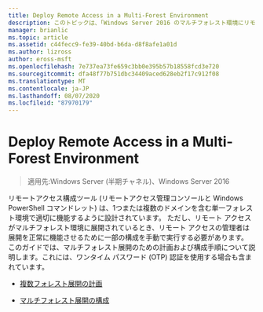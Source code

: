 ```yaml
---
title: Deploy Remote Access in a Multi-Forest Environment
description: このトピックは、「Windows Server 2016 のマルチフォレスト環境にリモートアクセスを展開する」の一部です。
manager: brianlic
ms.topic: article
ms.assetid: c44fecc9-fe39-40bd-b6da-d8f8afe1a01d
ms.author: lizross
author: eross-msft
ms.openlocfilehash: 7e737ea73fe659c3bb0e395b57b18558fcd3e720
ms.sourcegitcommit: dfa48f77b751dbc34409aced628eb2f17c912f08
ms.translationtype: MT
ms.contentlocale: ja-JP
ms.lasthandoff: 08/07/2020
ms.locfileid: "87970179"
---
```

# <a name="deploy-remote-access-in-a-multi-forest-environment"></a>Deploy Remote Access in a Multi-Forest Environment

>適用先:Windows Server (半期チャネル)、Windows Server 2016

リモートアクセス構成ツール (リモートアクセス管理コンソールと Windows PowerShell コマンドレット) は、1つまたは複数のドメインを含む単一フォレスト環境で適切に機能するように設計されています。 ただし、リモート アクセスがマルチフォレスト環境に展開されているとき、リモート アクセスの管理者は展開を正常に機能させるために一部の構成を手動で実行する必要があります。 このガイドでは、マルチフォレスト展開のための計画および構成手順について説明します。これには、ワンタイム パスワード (OTP) 認証を使用する場合も含まれています。

-   [複数フォレスト展開の計画](Plan-a-Multi-Forest-Deployment.md)

-   [マルチフォレスト展開の構成](Configure-a-Multi-Forest-Deployment.md)



